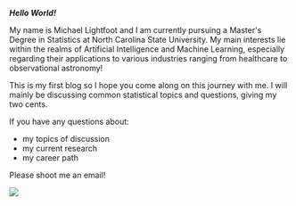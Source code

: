 _**Hello World!**_

My name is Michael Lightfoot and I am currently pursuing a Master's Degree in Statistics at North Carolina State University. My main interests lie within the realms of Artificial Intelligence and Machine Learning, especially regarding their applications to various industries ranging from healthcare to observational astronomy!

This is my first blog so I hope you come along on this journey with me. I will mainly be discussing common statistical topics and questions, giving my two cents.

If you have any questions about:  
- my topics of discussion
- my current research
- my career path
    
Please shoot me an email!  

![](/mclightf.github.io/download.png)

